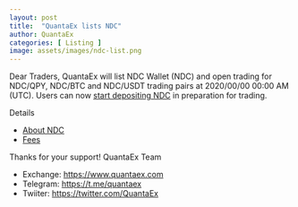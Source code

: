 ```yaml
---
layout: post
title:  "QuantaEx lists NDC"
author: QuantaEx
categories: [ Listing ]
image: assets/images/ndc-list.png
---
```

Dear Traders,
QuantaEx will list NDC Wallet (NDC) and open trading for NDC/QPY, NDC/BTC and NDC/USDT trading pairs at 2020/00/00 00:00 AM (UTC). Users can now <a target="_blank" href="https://www.quantaex.com/wallets"> start depositing NDC</a> in preparation for trading.

Details
+ <a target="_blank" href="https://www.quantaex.com/coin-info">About NDC</a>
+ <a target="_blank" href="https://www.quantaex.com/fees">Fees</a>

Thanks for your support!
QuantaEx Team

+ Exchange: <a target="_blank" href="https://www.quantaex.com">https://www.quantaex.com</a>
+ Telegram: <a target="_blank" href="https://t.me/quantaex">https://t.me/quantaex</a>
+ Twiiter: <a target="_blank" href="https://twitter.com/QuantaEx">https://twitter.com/QuantaEx</a>



